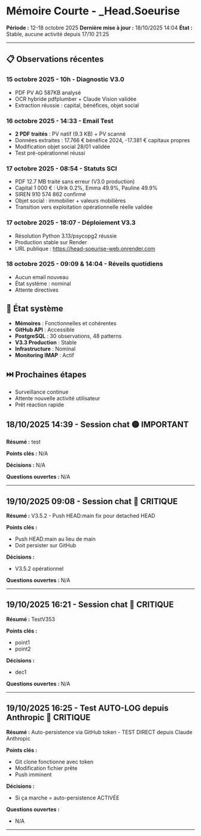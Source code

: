# Mémoire Courte - _Head.Soeurise
**Période :** 12-18 octobre 2025
**Dernière mise à jour :** 18/10/2025 14:04
**État :** Stable, aucune activité depuis 17/10 21:25

---

## 📋 Observations récentes

### 15 octobre 2025 - 10h - Diagnostic V3.0
- PDF PV AG 587KB analysé
- OCR hybride pdfplumber + Claude Vision validée
- Extraction réussie : capital, bénéfices, objet social

### 16 octobre 2025 - 14:33 - Email Test
- **2 PDF traités** : PV natif (9.3 KB) + PV scanné
- Données extraites : 17.766 € bénéfice 2024, -17.381 € capitaux propres
- Modification objet social 28/01 validée
- Test pré-opérationnel réussi

### 17 octobre 2025 - 08:54 - Statuts SCI
- PDF 12.7 MB traité sans erreur (V3.0 production)
- Capital 1 000 € : Ulrik 0.2%, Emma 49.9%, Pauline 49.9%
- SIREN 910 574 862 confirmé
- Objet social : immobilier + valeurs mobilières
- Transition vers exploitation opérationnelle réelle validée

### 17 octobre 2025 - 18:07 - Déploiement V3.3
- Résolution Python 3.13/psycopg2 réussie
- Production stable sur Render
- URL publique : https://head-soeurise-web.onrender.com

### 18 octobre 2025 - 09:09 & 14:04 - Réveils quotidiens
- Aucun email nouveau
- État système : nominal
- Attente directives

## 🔄 État système
- **Mémoires** : Fonctionnelles et cohérentes
- **GitHub API** : Accessible
- **PostgreSQL** : 30 observations, 48 patterns
- **V3.3 Production** : Stable
- **Infrastructure** : Nominal
- **Monitoring IMAP** : Actif

## ⏭️ Prochaines étapes
- Surveillance continue
- Attente nouvelle activité utilisateur
- Prêt réaction rapide
## 18/10/2025 14:39 - Session chat 🟡 IMPORTANT

**Résumé :** test

**Points clés :**
N/A

**Décisions :**
N/A

**Questions ouvertes :**
N/A

---
## 19/10/2025 09:08 - Session chat 🔴 CRITIQUE

**Résumé :** V3.5.2 - Push HEAD:main fix pour detached HEAD

**Points clés :**
- Push HEAD:main au lieu de main
- Doit persister sur GitHub

**Décisions :**
- V3.5.2 opérationnel

**Questions ouvertes :**
N/A

---
## 19/10/2025 16:21 - Session chat 🔴 CRITIQUE

**Résumé :** TestV353

**Points clés :**
- point1
- point2

**Décisions :**
- dec1

**Questions ouvertes :**
N/A

---

## 19/10/2025 16:25 - Test AUTO-LOG depuis Anthropic 🔴 CRITIQUE

**Résumé :** Auto-persistence via GitHub token - TEST DIRECT depuis Claude Anthropic

**Points clés :**
- Git clone fonctionne avec token
- Modification fichier prête
- Push imminent

**Décisions :**
- Si ça marche = auto-persistence ACTIVÉE

**Questions ouvertes :**
- N/A

---
